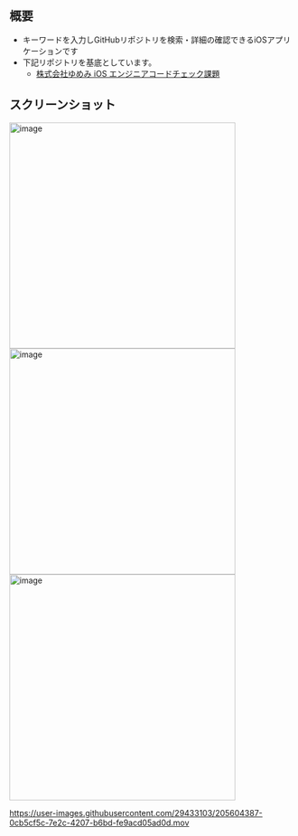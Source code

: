 ## 概要
- キーワードを入力しGitHubリポジトリを検索・詳細の確認できるiOSアプリケーションです
- 下記リポジトリを基底としています。
  - [株式会社ゆめみ iOS エンジニアコードチェック課題](https://github.com/yumemi-inc/ios-engineer-codecheck)

## スクリーンショット

<img width="400" alt="image" src="https://i.imgur.com/pDxU966.png">

<img width="400" alt="image" src="https://i.imgur.com/x4z6CXe.png">

<img width="400" alt="image" src="https://i.imgur.com/zZf7hLE.png">

https://user-images.githubusercontent.com/29433103/205604387-0cb5cf5c-7e2c-4207-b6bd-fe9acd05ad0d.mov